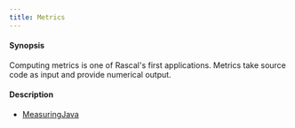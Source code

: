 ```yaml
---
title: Metrics
---
```


#### Synopsis

Computing metrics is one of Rascal's first applications. Metrics take source code as input and 
provide numerical output.

#### Description

* [MeasuringJava](../../Recipes/Metrics/MeasuringJava/index.md)


